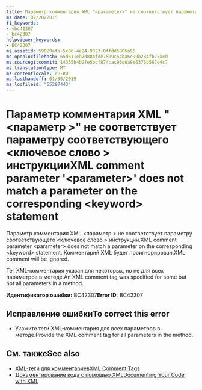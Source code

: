 ```yaml
---
title: Параметр комментария XML "<parameter>" не соответствует параметру соответствующего <keyword> инструкции
ms.date: 07/20/2015
f1_keywords:
- vbc42307
- bc42307
helpviewer_keywords:
- BC42307
ms.assetid: 59029afa-5c86-4e24-9823-0ffdd5805a95
ms.openlocfilehash: 65d611ed7d88bfde7509c54ba6e90b284fb25aed
ms.sourcegitcommit: 14355b4b2fe5bcf874cac96d0a9e6376b567e4c7
ms.translationtype: MT
ms.contentlocale: ru-RU
ms.lasthandoff: 01/30/2019
ms.locfileid: "55287443"
---
```

# <a name="xml-comment-parameter-parameter-does-not-match-a-parameter-on-the-corresponding-keyword-statement"></a><span data-ttu-id="296c8-102">Параметр комментария XML "\<параметр >" не соответствует параметру соответствующего \<ключевое слово > инструкции</span><span class="sxs-lookup"><span data-stu-id="296c8-102">XML comment parameter '\<parameter>' does not match a parameter on the corresponding \<keyword> statement</span></span>
<span data-ttu-id="296c8-103">Параметр комментария XML \<параметр > не соответствует параметру соответствующего \<ключевое слово > инструкции.</span><span class="sxs-lookup"><span data-stu-id="296c8-103">XML comment parameter \<parameter> does not match a parameter on the corresponding \<keyword> statement.</span></span> <span data-ttu-id="296c8-104">Комментарий XML будет проигнорирован.</span><span class="sxs-lookup"><span data-stu-id="296c8-104">XML comment will be ignored.</span></span>  
  
 <span data-ttu-id="296c8-105">Тег XML-комментария указан для некоторых, но не для всех параметров в методе.</span><span class="sxs-lookup"><span data-stu-id="296c8-105">An XML comment tag was specified for some but not all parameters in a method.</span></span>  
  
 <span data-ttu-id="296c8-106">**Идентификатор ошибки:** BC42307</span><span class="sxs-lookup"><span data-stu-id="296c8-106">**Error ID:** BC42307</span></span>  
  
## <a name="to-correct-this-error"></a><span data-ttu-id="296c8-107">Исправление ошибки</span><span class="sxs-lookup"><span data-stu-id="296c8-107">To correct this error</span></span>  
  
-   <span data-ttu-id="296c8-108">Укажите теги XML-комментария для всех параметров в методе.</span><span class="sxs-lookup"><span data-stu-id="296c8-108">Provide the XML comment tag for all parameters in the method.</span></span>  
  
## <a name="see-also"></a><span data-ttu-id="296c8-109">См. также</span><span class="sxs-lookup"><span data-stu-id="296c8-109">See also</span></span>
- [<span data-ttu-id="296c8-110">XML-теги для комментариев</span><span class="sxs-lookup"><span data-stu-id="296c8-110">XML Comment Tags</span></span>](../../visual-basic/language-reference/xmldoc/index.md)
- [<span data-ttu-id="296c8-111">Документирование кода с помощью XML</span><span class="sxs-lookup"><span data-stu-id="296c8-111">Documenting Your Code with XML</span></span>](../../visual-basic/programming-guide/program-structure/documenting-your-code-with-xml.md)
